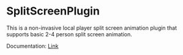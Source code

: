 # SplitScreenPlugin
This is a non-invasive local player split screen animation plugin that supports basic 2-4 person split screen animation.

Documentation: [Link](https://docs.google.com/document/d/1O-GwbcFYGZJwqzwe8QJ3wyW4iCcmc5pDhr10VTP5iz0/edit?pli=1)
